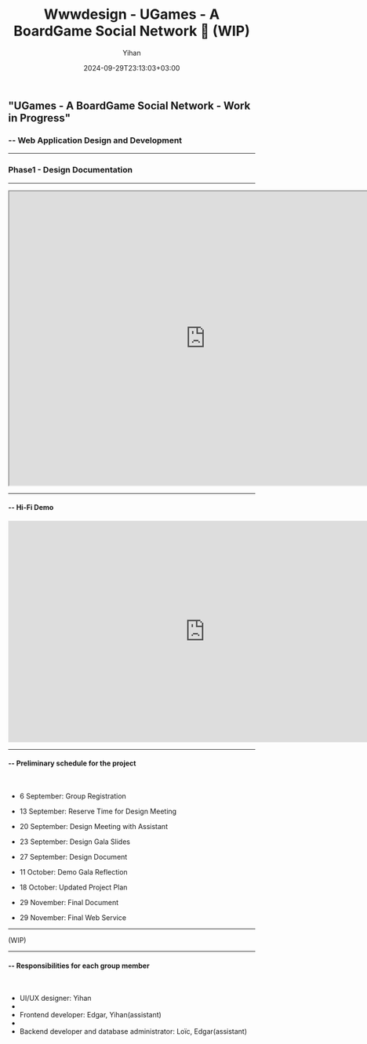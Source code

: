 ﻿---
title: "Wwwdesign - UGames - A BoardGame Social Network 🔗 (WIP)"
date: 2024-09-29T23:13:03+03:00
draft: false
hidemeta: true
author: ["Yihan"]
keywords: 
- Web Design
tags:
- Social Media
- UI/UX
- Graphic
- Playful
description: ""
showToc: true
TocOpen: true
showbreadcrumbs: true
disableShare: true
weight: 278
cover:
    image: "projects/wwwdesign/wwwCover.jpg"
    caption: "Web Application Design and Development"
    alt: ""
    relative: false
---

## "UGames - A BoardGame Social Network - Work in Progress"
### -- Web Application Design and Development
---

### Phase1 - Design Documentation

----------------

<iframe src="https://docs.google.com/document/d/12l8vwIzacx9v8El1PqnZBWRYwv0mgUDAzZTLw_UFJbQ/edit?usp=sharing" width="800" height="600"></iframe>

---

#### -- Hi-Fi Demo

<iframe style="border: 1px solid rgba(0, 0, 0, 0.1);" width="800" height="450" src="https://embed.figma.com/proto/iYuGIB05yItAks2UDD3ZBF/UGames---BoardGame-Social-Network?page-id=0%3A1&node-id=2057-1211&node-type=frame&viewport=-3229%2C1844%2C0.19&scaling=min-zoom&content-scaling=fixed&starting-point-node-id=2057%3A1211&embed-host=share" allowfullscreen></iframe>

---

#### -- Preliminary schedule for the project

</br>

- 6 September: Group Registration

- 13 September: Reserve Time for Design Meeting

- 20 September: Design Meeting with Assistant

- 23 September: Design Gala Slides

- 27 September: Design Document

- 11 October: Demo Gala Reflection

- 18 October: Updated Project Plan

- 29 November: Final Document

- 29 November: Final Web Service

---

(WIP)

---

#### -- Responsibilities for each group member

</br>

- UI/UX designer: Yihan
- 
- Frontend developer: Edgar, Yihan(assistant)
- 
- Backend developer and database administrator: Loïc, Edgar(assistant)


